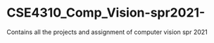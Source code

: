 # CSE4310_Comp_Vision-spr2021-
Contains all the projects and assignment of computer vision spr 2021
